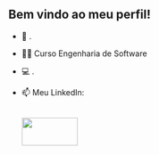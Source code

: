 ## Bem vindo ao meu perfil!

- 🧠 .
- 👨‍🎓 Curso Engenharia de Software
- 💻 .

- 📫 Meu LinkedIn: <div><a href="https://www.linkedin.com/in/valentin-antunes-279a30207" target="_blank">            
            <img src="https://cdn.jsdelivr.net/gh/devicons/devicon@latest/icons/linkedin/linkedin-original.svg"
                 height="50" width="100" align="left" /></a></div>
          
